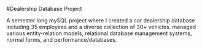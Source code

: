 #Dealership Database Project

A semester long mySQL project where I created a car dealership database including 35 employees and a diverse collection of 30+ vehicles.
managed various entity-relation models, relational database management systems, normal forms, and performance/databases.
